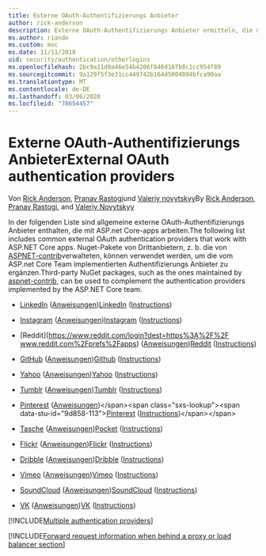 ```yaml
---
title: Externe OAuth-Authentifizierungs Anbieter
author: rick-anderson
description: Externe OAuth-Authentifizierungs Anbieter ermitteln, die mit ASP.net Core-apps arbeiten.
ms.author: riande
ms.custom: mvc
ms.date: 11/11/2018
uid: security/authentication/otherlogins
ms.openlocfilehash: 2bc9a11d0a46e54b4206f846d187b8c1cc954f89
ms.sourcegitcommit: 9a129f5f3e31cc449742b164d5004894bfca90aa
ms.translationtype: MT
ms.contentlocale: de-DE
ms.lasthandoff: 03/06/2020
ms.locfileid: "78654457"
---
```

# <a name="external-oauth-authentication-providers"></a><span data-ttu-id="9d858-103">Externe OAuth-Authentifizierungs Anbieter</span><span class="sxs-lookup"><span data-stu-id="9d858-103">External OAuth authentication providers</span></span>

<span data-ttu-id="9d858-104">Von [Rick Anderson](https://twitter.com/RickAndMSFT), [Pranav Rastogi](https://github.com/rustd)und [Valeriy novytskyy](https://github.com/01binary)</span><span class="sxs-lookup"><span data-stu-id="9d858-104">By [Rick Anderson](https://twitter.com/RickAndMSFT), [Pranav Rastogi](https://github.com/rustd), and [Valeriy Novytskyy](https://github.com/01binary)</span></span>

<span data-ttu-id="9d858-105">In der folgenden Liste sind allgemeine externe OAuth-Authentifizierungs Anbieter enthalten, die mit ASP.net Core-apps arbeiten.</span><span class="sxs-lookup"><span data-stu-id="9d858-105">The following list includes common external OAuth authentication providers that work with ASP.NET Core apps.</span></span> <span data-ttu-id="9d858-106">Nuget-Pakete von Drittanbietern, z. b. die von [ASPNET-contrib](https://www.nuget.org/packages?q=owners%3Aaspnet-contrib+title%3AOAuth)verwalteten, können verwendet werden, um die vom ASP.net Core Team implementierten Authentifizierungs Anbieter zu ergänzen.</span><span class="sxs-lookup"><span data-stu-id="9d858-106">Third-party NuGet packages, such as the ones maintained by [aspnet-contrib](https://www.nuget.org/packages?q=owners%3Aaspnet-contrib+title%3AOAuth), can be used to complement the authentication providers implemented by the ASP.NET Core team.</span></span>

* <span data-ttu-id="9d858-107">[LinkedIn](https://www.linkedin.com/developer/apps) ([Anweisungen](https://developer.linkedin.com/docs/oauth2))</span><span class="sxs-lookup"><span data-stu-id="9d858-107">[LinkedIn](https://www.linkedin.com/developer/apps) ([Instructions](https://developer.linkedin.com/docs/oauth2))</span></span>

* <span data-ttu-id="9d858-108">[Instagram](https://www.instagram.com/developer/register/) ([Anweisungen](https://www.instagram.com/developer/authentication/))</span><span class="sxs-lookup"><span data-stu-id="9d858-108">[Instagram](https://www.instagram.com/developer/register/) ([Instructions](https://www.instagram.com/developer/authentication/))</span></span>

* <span data-ttu-id="9d858-109">[Reddit](https://www.reddit.com/login?dest=https%3A%2F%2F www.reddit.com%2Fprefs%2Fapps) ([Anweisungen](https://github.com/reddit/reddit/wiki/OAuth2-Quick-Start-Example))</span><span class="sxs-lookup"><span data-stu-id="9d858-109">[Reddit](https://www.reddit.com/login?dest=https%3A%2F%2Fwww.reddit.com%2Fprefs%2Fapps) ([Instructions](https://github.com/reddit/reddit/wiki/OAuth2-Quick-Start-Example))</span></span>

* <span data-ttu-id="9d858-110">[GitHub](https://github.com/login?return_to=https%3A%2F%2Fgithub.com%2Fsettings%2Fapplications%2Fnew) ([Anweisungen](https://developer.github.com/v3/oauth/))</span><span class="sxs-lookup"><span data-stu-id="9d858-110">[Github](https://github.com/login?return_to=https%3A%2F%2Fgithub.com%2Fsettings%2Fapplications%2Fnew) ([Instructions](https://developer.github.com/v3/oauth/))</span></span>

* <span data-ttu-id="9d858-111">[Yahoo](https://login.yahoo.com/config/login?src=devnet&.done=http%3A%2F%2Fdeveloper.yahoo.com%2Fapps%2Fcreate%2F) ([Anweisungen](https://developer.yahoo.com/bbauth/user.html))</span><span class="sxs-lookup"><span data-stu-id="9d858-111">[Yahoo](https://login.yahoo.com/config/login?src=devnet&.done=http%3A%2F%2Fdeveloper.yahoo.com%2Fapps%2Fcreate%2F) ([Instructions](https://developer.yahoo.com/bbauth/user.html))</span></span>

* <span data-ttu-id="9d858-112">[Tumblr](https://www.tumblr.com/oauth/apps) ([Anweisungen](https://www.tumblr.com/docs/api/v2#auth))</span><span class="sxs-lookup"><span data-stu-id="9d858-112">[Tumblr](https://www.tumblr.com/oauth/apps) ([Instructions](https://www.tumblr.com/docs/api/v2#auth))</span></span>

* <span data-ttu-id="9d858-113">[Pinterest](https://www.pinterest.com/login/?next=http%3A%2F%2Fdevsite%2Fapps%2F) ([Anweisungen](https://developers.pinterest.com/docs/api/overview/?))</span><span class="sxs-lookup"><span data-stu-id="9d858-113">[Pinterest](https://www.pinterest.com/login/?next=http%3A%2F%2Fdevsite%2Fapps%2F) ([Instructions](https://developers.pinterest.com/docs/api/overview/?))</span></span>

* <span data-ttu-id="9d858-114">[Tasche](https://getpocket.com/developer/apps/new) ([Anweisungen](https://getpocket.com/developer/docs/authentication))</span><span class="sxs-lookup"><span data-stu-id="9d858-114">[Pocket](https://getpocket.com/developer/apps/new) ([Instructions](https://getpocket.com/developer/docs/authentication))</span></span>

* <span data-ttu-id="9d858-115">[Flickr](https://www.flickr.com/services/apps/create) ([Anweisungen](https://www.flickr.com/services/api/auth.oauth.html))</span><span class="sxs-lookup"><span data-stu-id="9d858-115">[Flickr](https://www.flickr.com/services/apps/create) ([Instructions](https://www.flickr.com/services/api/auth.oauth.html))</span></span>

* <span data-ttu-id="9d858-116">[Dribble](https://dribbble.com/signup) ([Anweisungen](https://developer.dribbble.com/v1/oauth/))</span><span class="sxs-lookup"><span data-stu-id="9d858-116">[Dribble](https://dribbble.com/signup) ([Instructions](https://developer.dribbble.com/v1/oauth/))</span></span>

* <span data-ttu-id="9d858-117">[Vimeo](https://vimeo.com/join) ([Anweisungen](https://developer.vimeo.com/api/authentication))</span><span class="sxs-lookup"><span data-stu-id="9d858-117">[Vimeo](https://vimeo.com/join) ([Instructions](https://developer.vimeo.com/api/authentication))</span></span>

* <span data-ttu-id="9d858-118">[SoundCloud](https://soundcloud.com/you/apps/new) ([Anweisungen](https://developers.soundcloud.com/blog/we-love-oauth-2))</span><span class="sxs-lookup"><span data-stu-id="9d858-118">[SoundCloud](https://soundcloud.com/you/apps/new) ([Instructions](https://developers.soundcloud.com/blog/we-love-oauth-2))</span></span>

* <span data-ttu-id="9d858-119">[VK](https://vk.com/apps?act=manage) ([Anweisungen](https://vk.com/pages?oid=-17680044&p=Authorizing_Sites))</span><span class="sxs-lookup"><span data-stu-id="9d858-119">[VK](https://vk.com/apps?act=manage) ([Instructions](https://vk.com/pages?oid=-17680044&p=Authorizing_Sites))</span></span>

[!INCLUDE[Multiple authentication providers](includes/chain-auth-providers.md)]

[!INCLUDE[Forward request information when behind a proxy or load balancer section](includes/forwarded-headers-middleware.md)]
